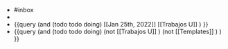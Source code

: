 - #inbox
-
- {{query (and (todo todo doing) [[Jan 25th, 2022]] [[Trabajos U]] ) }}
- {{query (and (todo todo doing)  (not [[Trabajos U]] ) (not [[Templates]] ) ) }}
